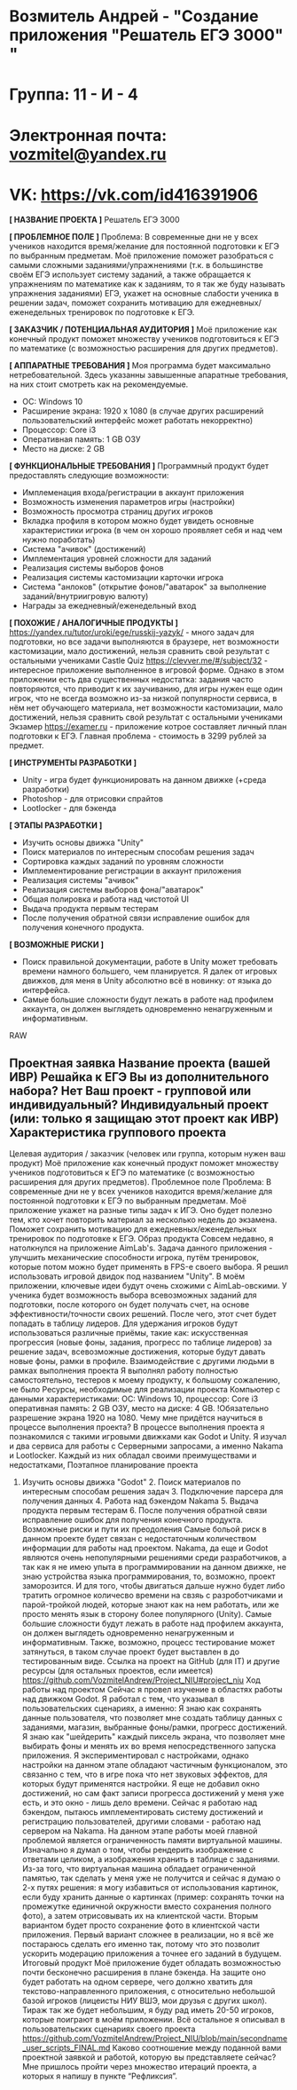 # Возмитель Андрей - "Создание приложения "Решатель ЕГЭ 3000" "

# Группа: 11 - И - 4
# Электронная почта: vozmitel@yandex.ru
# VK: https://vk.com/id416391906

**[ НАЗВАНИЕ ПРОЕКТА ]**
Решатель ЕГЭ 3000

**[ ПРОБЛЕМНОЕ ПОЛЕ ]**
Проблема: В современные дни не у всех учеников находится время/желание для постоянной подготовки к ЕГЭ по выбранным предметам. Моё приложение поможет разобраться с самыми сложными заданиями/упражнениями (т.к. в большинстве своём ЕГЭ использует систему заданий, а также обращается к упражнениям по математике как к заданиям, то я так же буду называть упражнения заданиями) ЕГЭ, укажет на основные слабости ученика в решении задач, поможет сохранить мотивацию для ежедневных/еженедельных тренировок по подготовке к ЕГЭ.

**[ ЗАКАЗЧИК / ПОТЕНЦИАЛЬНАЯ АУДИТОРИЯ ]**
Моё приложение как конечный продукт поможет множеству учеников подготовиться к ЕГЭ по математике (с возможностью расширения для других предметов).

**[ АППАРАТНЫЕ ТРЕБОВАНИЯ ]** 
Моя программа будет максимально нетребовательной. Здесь указанны завышенные апаратные требования, на них стоит смотреть как на рекомендуемые.
* ОС: Windows 10
* Расширение экрана: 1920 x 1080 (в случае других расширений пользовательский интерфейс может работать некорректно)
* Процессор: Core i3
* Оперативная память: 1 GB ОЗУ
* Место на диске: 2 GB

**[ ФУНКЦИОНАЛЬНЫЕ ТРЕБОВАНИЯ ]**
Программный продукт будет предоставлять следующие возможности:
* Имплеменация входа/регистрации в аккаунт приложения
* Возможность изменения параметров игры (настройки)
* Возможность просмотра страниц других игроков
* Вкладка профиля в котором можно будет увидеть основные характеристики игрока (в чем он хорошо проявляет себя и над чем нужно поработать)
* Система "ачивок" (достижений)
* Имплементация уровней сложности для заданий
* Реализация системы выборов фонов
* Реализация системы кастомизации карточки игрока
* Система "анлоков" (открытие фонов/"аватарок" за выполнение заданий/внутриигровую валюту)
* Награды за ежедневный/еженедельный вход


**[ ПОХОЖИЕ / АНАЛОГИЧНЫЕ ПРОДУКТЫ ]**
https://yandex.ru/tutor/uroki/ege/russkij-yazyk/ - много задач для подготовки, но все задачи выполняются в браузере, нет возможности кастомизации, мало достижений, нельзя сравнить свой результат с остальными учениками
Castle Quiz https://clevver.me/#/subject/32 - интересное приложение выполненное в игровой форме. Однако в этом приложении есть два существенных недостатка: задания часто повторяются, что приводит к их заучиванию, для игры нужен еще один игрок, что не всегда возможно из-за низкой популярности сервиса, в нём нет обучающего материала, нет возможности кастомизации, мало достижений, нельзя сравнить свой результат с остальными учениками
Экзамер https://examer.ru - приложение котрое составляет личный план подготовки к ЕГЭ. Главная проблема - стоимость в 3299 рублей за предмет.



**[ ИНСТРУМЕНТЫ РАЗРАБОТКИ ]**
* Unity - игра будет функционировать на данном движке (+среда разработки)
* Photoshop - для отрисовки спрайтов
* Lootlocker - для бэкенда




**[ ЭТАПЫ РАЗРАБОТКИ ]**
* Изучить основы движка "Unity"
* Поиск материалов по интересным способам решения задач
* Сортировка каждых заданий по уровням сложности
* Имплементирование регистрации в аккаунт приложения
* Реализация системы "ачивок"
* Реализация системы выборов фона/"аватарок"
* Общая полировка и работа над чистотой UI
* Выдача продукта первым тестерам
* После получения обратной связи исправление ошибок для получения конечного продукта.

**[ ВОЗМОЖНЫЕ РИСКИ ]**
* Поиск правильной документации, работе в Unity может требовать времени намного большего, чем планируется. Я далек от игровых движков, для меня в Unity абсолютно всё в новинку: от языка до интерфейса.
* Самые большие сложности будут лежать в работе над профилем аккаунта, он должен выглядеть одновременно ненагруженным и информативным.




RAW

Проектная заявка
Название проекта (вашей ИВР)
Решайка к ЕГЭ
Вы из дополнительного набора?
Нет
Ваш проект - групповой или индивидуальный?
Индивидуальный проект (или: только я защищаю этот проект как ИВР)
Характеристика группового проекта
-
Целевая аудитория / заказчик (человек или группа, которым нужен ваш продукт)
Моё приложение как конечный продукт поможет множеству учеников подготовиться к ЕГЭ по математике (с возможностью расширения для других предметов).
Проблемное поле
Проблема: В современные дни не у всех учеников находится время/желание для постоянной подготовки к ЕГЭ по выбранным предметам. Моё приложение укажет на разные типы задач к ИГЭ. Оно будет полезно тем, кто хочет повторить материал за несколько недель до экзамена. Поможет сохранить мотивацию для ежедневных/еженедельных тренировок по подготовке к ЕГЭ.
Образ продукта
Совсем недавно, я натолкнулся на приложение AimLab's. Задача данного приложения - улучшить механические способности игрока, путём тренировок, которые потом можно будет применять в FPS-е своего выбора. Я решил использовать игровой двидок под названием "Unity". В моём приложении, ключевые идеи будут очень схожими с AimLab-овскими. У ученика будет возможность выбора всевозможных заданий для подготовки, после которого он будет получать счет, на основе эффективности/точности своих решений. После чего, этот счет будет попадать в таблицу лидеров. Для удержания игроков будут использоваться различные приёмы, такие как: искусственная прогрессия (новые фоны, задания, прогресс по таблице лидеров) за решение задач, всевозможные достижения, которые будут давать новые фоны, рамки в профиле.
Взаимодействие с другими людьми в рамках выполнения проекта
Я выполнял работу полностью самостоятельно, тестеров к моему продукту, к большому сожалению, не было
Ресурсы, необходимые для реализации проекта
Компьютер с данными характеристиками: ОС: Windows 10, процессор: Core i3 оперативная память: 2 GB ОЗУ, место на диске: 4 GB. !Обязательно разрешение экрана 1920 на 1080.
Чему мне придётся научиться в процессе выполнения проекта?
В процессе выполнения проекта я познакомился с такими игровыми движками как Godot и Unity. Я изучал и два сервиса для работы с Серверными запросами, а именно Nakama и Lootlocker. Каждый из них обладал своими преимуществами и недостатками,
Поэтапное планирование проекта
1. Изучить основы движка "Godot" 2. Поиск материалов по интересным способам решения задач 3. Подключение парсера для получения данных 4. Работа над бэкендом Nakama 5. Выдача продукта первым тестерам 6. После получения обратной связи исправление ошибок для получения конечного продукта.
Возможные риски и пути их преодоления
Самые больой риск в данном проекте будет связан с недостаточным количеством информации для работы над проектом. Nakama, да еще и Godot являются очень непопулярными решениями среди разработчиков, а так как я не имею упыта в программировании на данном движке, не знаю устройства языка программирования, то, возможно, проект заморозится. И для того, чтобы двигаться дальше нужно будет либо тратить огромное количесво времени на свзяь с разроботчиками и парой-тройкой людей, которые знают как на нем работать, или же просто менять язык в сторону более популярного (Unity).
Самые большие сложности будут лежать в работе над профилем аккаунта, он должен выглядеть одновременно ненагруженным и информативным. Также, возможно, процесс тестирование может затянуться, в таком случае проект будет выставлен в до тестированным виде.
Ссылка на проект на GitHub (для IT) и другие ресурсы (для остальных проектов, если имеется)
https://github.com/VozmitelAndrew/Project_NIU#project_niu
Ход работы над проектом
Сейчас я провел изучение в областях работы над движком Godot. Я работал с тем, что указывал в пользовательских сценариях, а именно: Я знаю как сохранять данные пользователя, что позволяет мне создать таблицу данных с заданиями, магазин, выбранные фоны/рамки, прогресс достижений. Я знаю как "шейдерить" каждый пиксель экрана, что позволяет мне выбирать фоны и менять их во время непосредственного запуска приложения. Я экспериментировал с настройками, однако настройки на данном этапе обладают частичным функционалом, это связанно с тем, что в игре пока что нет звуковых эффектов, для которых будут применятся настройки. Я еще не добавил окно достижений, но сам факт записи прогресса достижений у меня уже есть, и это окно - лишь дело времени. Сейчас я работаю над бэкендом, пытаюсь имплементировать систему достижений и регистрацию пользователей, другими словами - работаю над сервером на Nakama. На данном этапе работы моей главной проблемой является ограниченность памяти виртуальной машины. Изначально я думал о том, чтобы рендерить изображение с ответами целиком, а изображения хранить в таблице с заданиями. Из-за того, что виртуальная машина обладает ограниченной памятью, так сделать у меня уже не получится и сейчас я думаю о 2-х путях решения: я могу избавиться от использования картинок, если буду хранить данные о картинках (пример: сохранять точки на промежутке единичной окружности вместо сохранения полного фото), а затем отрисовывать их на клиентской части. Вторым вариантом будет просто сохранение фото в клиентской части приложения. Первый вариант сложнее в реализации, но я всё же постараюсь сделать его именно так, потому что это позволит ускорить модерацию приложения а точнее его заданий в будущем.
Итоговый продукт
Моё приложение будет обладать возможностью почти бесконечно расширения в плане бэкенда. На защите оно будет работать на одном сервере, чего должно хватить для текстово-направленного приложения, с относительно небольшой базой игроков (лицеисты НИУ ВШЭ, мои друзья с других школ). Тираж так же будет небольшим, я буду рад иметь 20-50 игроков, которые поиграют в моём приложении. Всё остальное я описывал в пользовательских сценариях своего проекта https://github.com/VozmitelAndrew/Project_NIU/blob/main/secondname_user_scripts_FINAL.md
Каково соотношение между поданной вами проектной заявкой и работой, которую вы представляете сейчас?
Мне пришлось пройти через множество итераций проекта, а которых я напишу в пункте “Рефликсия”.

